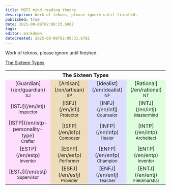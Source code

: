 ```yaml
---
title: MBTI mind reading theory
description: Work of teknos, please ignore until finished.
published: true
date: 2025-08-08T02:08:33.696Z
tags: 
editor: markdown
dateCreated: 2025-08-08T02:08:31.878Z
---
```


Work of teknos, please ignore until finished.

[The Sixteen Types](/en/the-sixteen-types)

<table class="infobox" style="text-align: center; width: 100%;">
<tr>
<th colspan="4">The Sixteen Types</th>
</tr>
<tr>
<td style="background: #FFDDFE">[Guardian](/en/guardian) <br /><small>SJ</small></td>
<td style="background: #EDDDBB">[Artisan](/en/artisan) <br /><small>SP</small></td>
<td style="background: #DDDDFF">[Idealist](/en/idealist) <br /><small>NF</small></td>
<td style="background: #DDFFDE">[Rational](/en/rational) <br /><small>NT</small></td>
</tr>
<tr>
<td style="background: #FFDDFE">[ISTJ](/en/istj)<br /><small>Inspector</small></td>
<td style="background: #EDDDBB">[ISFJ](/en/isfj)<br /><small>Protector</small></td>
<td style="background: #DDDDFF">[INFJ](/en/infj)<br /><small>Counselor</small></td>
<td style="background: #DDFFDE">[INTJ](/en/intj)<br /><small>Mastermind</small></td>
</tr>
<tr>
<td style="background: #FFDDFE">[ISTP](/en/istp-personality-type)<br /><small>Crafter</small></td>
<td style="background: #EDDDBB">[ISFP](/en/isfp)<br /><small>Composer</small></td>
<td style="background: #DDDDFF">[INFP](/en/infp)<br /><small>Healer</small></td>
<td style="background: #DDFFDE">[INTP](/en/intp)<br /><small>Archeitect</small></td>
</tr>
<tr>
<td style="background: #FFDDFE">[ESTP](/en/estp)<br /><small>Inventor</small></td>
<td style="background: #EDDDBB">[ESFP](/en/esfp)<br /><small>Performer</small></td>
<td style="background: #DDDDFF">[ENFP](/en/enfp)<br /><small>Champion</small></td>
<td style="background: #DDFFDE">[ENTP](/en/entp)<br /><small>Inventor</small></td>
</tr>
<tr>
<td style="background: #FFDDFE">[ESTJ](/en/estj)<br /><small>Supervisor</small></td>
<td style="background: #EDDDBB">[ESFJ](/en/esfj)<br /><small>Provider</small></td>
<td style="background: #DDDDFF">[ENFJ](/en/enfj)<br /><small>Teacher</small></td>
<td style="background: #DDFFDE">[ENTJ](/en/entj)<br /><small>Fieldmarshal</small></td>
</tr>
</table>